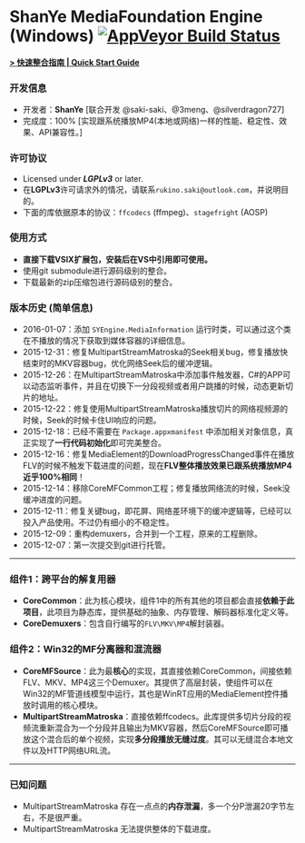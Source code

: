 # ShanYe MediaFoundation Engine (Windows) [![AppVeyor Build Status](https://ci.appveyor.com/api/projects/status/re3tfbe4tfo70so9?svg=true)](https://ci.appveyor.com/project/amamiya/syengine)

**[ > 快速整合指南 | Quick Start Guide](https://github.com/amamiya/SYEngine/blob/master/!GUIDE/GUIDE.md)**

### 开发信息
 - 开发者：**ShanYe** [联合开发 @saki-saki、@3meng、@silverdragon727]
 - 完成度：100% [实现跟系统播放MP4(本地或网络)一样的性能、稳定性、效果、API兼容性。]
 
### 许可协议
 - Licensed under ***LGPLv3*** or later.
 - 在**LGPLv3**许可请求外的情况，请联系`rukino.saki@outlook.com`，并说明目的。
 - 下面的库依据原本的协议：`ffcodecs` (ffmpeg)、`stagefright` (AOSP)

### 使用方式
 - **直接下载VSIX扩展包，安装后在VS中引用即可使用。**
 - 使用git submodule进行源码级别的整合。
 - 下载最新的zip压缩包进行源码级别的整合。

### 版本历史 (简单信息)
 - 2016-01-07：添加 `SYEngine.MediaInformation` 运行时类，可以通过这个类在不播放的情况下获取到媒体容器的详细信息。
 - 2015-12-31：修复MultipartStreamMatroska的Seek相关bug，修复播放快结束时的MKV容器bug，优化网络Seek后的缓冲逻辑。
 - 2015-12-26：在MultipartStreamMatroska中添加事件触发器，C#的APP可以动态监听事件，并且在切换下一分段视频或者用户跳播的时候，动态更新切片的地址。
 - 2015-12-22：修复使用MultipartStreamMatroska播放切片的网络视频源的时候，Seek的时候卡住UI响应的问题。
 - 2015-12-18：已经不需要在 `Package.appxmanifest` 中添加相关对象信息，真正实现了**一行代码初始化**即可完美整合。
 - 2015-12-16：修复MediaElement的DownloadProgressChanged事件在播放FLV的时候不触发下载进度的问题，现在**FLV整体播放效果已跟系统播放MP4近乎100%相同**！
 - 2015-12-14：移除CoreMFCommon工程；修复播放网络流的时候，Seek没缓冲进度的问题。
 - 2015-12-11：修复关键bug，即花屏、网络差环境下的缓冲逻辑等，已经可以投入产品使用。不过仍有细小的不稳定性。
 - 2015-12-09：重构demuxers，合并到一个工程，原来的工程删除。 
 - 2015-12-07：第一次提交到git进行托管。

***
### 组件1：跨平台的解复用器
 - **CoreCommon**：此为核心模块，组件1中的所有其他的项目都会直接**依赖于此项目**，此项目为静态库，提供基础的抽象、内存管理、解码器标准化定义等。
 - **CoreDemuxers**：包含自行编写的`FLV\MKV\MP4`解封装器。

### 组件2：Win32的MF分离器和混流器
 - **CoreMFSource**：此为最**核心**的实现，其直接依赖CoreCommon，间接依赖FLV、MKV、MP4这三个Demuxer。其提供了高层封装，使组件可以在Win32的MF管道线模型中运行，其也是WinRT应用的MediaElement控件播放时调用的核心模块。
 - **MultipartStreamMatroska**：直接依赖ffcodecs。此库提供多切片分段的视频流重新混合为一个分段并且输出为MKV容器，然后CoreMFSource即可播放这个混合后的单个视频，实现**多分段播放无缝过度**。其可以无缝混合本地文件以及HTTP网络URL流。

***
### 已知问题
 - MultipartStreamMatroska 存在一点点的**内存泄漏**，多一个分P泄漏20字节左右，不是很严重。
 - MultipartStreamMatroska 无法提供整体的下载进度。